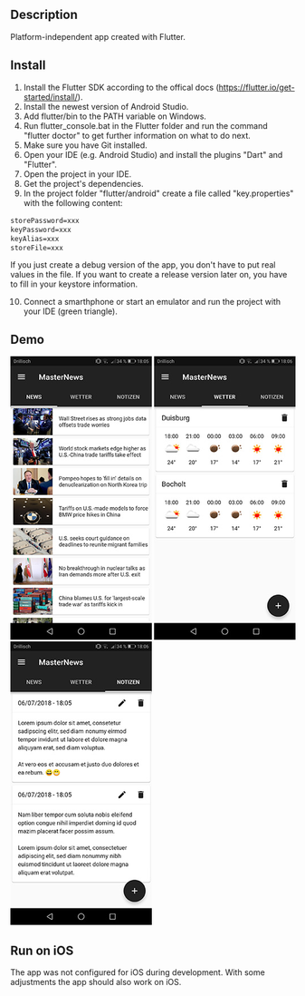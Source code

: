 ## Description
Platform-independent app created with Flutter.

## Install

1) Install the Flutter SDK according to the offical docs (https://flutter.io/get-started/install/).
2) Install the newest version of Android Studio.
3) Add flutter/bin to the PATH variable on Windows.
4) Run flutter_console.bat in the Flutter folder and run the command "flutter doctor" to get further information on what to do next.
5) Make sure you have Git installed.
6) Open your IDE (e.g. Android Studio) and install the plugins "Dart" and "Flutter".
7) Open the project in your IDE.
8) Get the project's dependencies.
9) In the project folder "flutter/android" create a file called "key.properties" with the following content:
```
storePassword=xxx
keyPassword=xxx
keyAlias=xxx
storeFile=xxx
```
If you just create a debug version of the app, you don't have to put real values in the file. If you want to create a release version later on, you have to fill in your keystore information.

10) Connect a smarthphone or start an emulator and run the project with your IDE (green triangle).

## Demo

![Screen1](https://raw.githubusercontent.com/Maxeh/markdown/master/MasterNews/Flutter/demo1.jpg)
![Screen1](https://raw.githubusercontent.com/Maxeh/markdown/master/MasterNews/Flutter/demo2.jpg)
![Screen1](https://raw.githubusercontent.com/Maxeh/markdown/master/MasterNews/Flutter/demo3.jpg)

## Run on iOS

The app was not configured for iOS during development. With some adjustments the app should also work on iOS.
